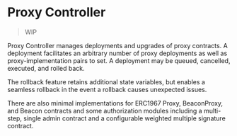 # Proxy Controller

> WIP

Proxy Controller manages deployments and upgrades of proxy contracts. A deployment facilitates an
arbitrary number of proxy deployments as well as proxy-implementation pairs to set. A deployment may
be queued, cancelled, executed, and rolled back.

The rollback feature retains additional state variables, but enables a seamless rollback in the
event a rollback causes unexpected issues.

There are also minimal implementations for ERC1967 Proxy, BeaconProxy, and Beacon contracts and some
authorization modules including a multi-step, single admin contract and a configurable weighted
multiple signature contract.
